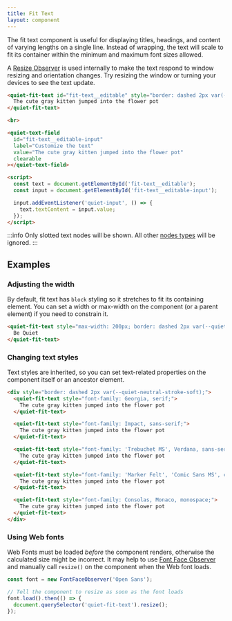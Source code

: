 ```yaml
---
title: Fit Text
layout: component
---
```


The fit text component is useful for displaying titles, headings, and content of varying lengths on a single line. Instead of wrapping, the text will scale to fit its container within the minimum and maximum font sizes allowed.

A [Resize Observer](https://developer.mozilla.org/en-US/docs/Web/API/ResizeObserver) is used internally to make the text respond to window resizing and orientation changes. Try resizing the window or turning your devices to see the text update.

```html {.example}
<quiet-fit-text id="fit-text__editable" style="border: dashed 2px var(--quiet-neutral-stroke-soft);">
  The cute gray kitten jumped into the flower pot
</quiet-fit-text>

<br>

<quiet-text-field
  id="fit-text__editable-input"
  label="Customize the text"
  value="The cute gray kitten jumped into the flower pot"
  clearable
></quiet-text-field>

<script>
  const text = document.getElementById('fit-text__editable');
  const input = document.getElementById('fit-text__editable-input');

  input.addEventListener('quiet-input', () => {
    text.textContent = input.value;
  });
</script>
```

:::info
Only slotted text nodes will be shown. All other [nodes types](https://developer.mozilla.org/en-US/docs/Web/API/Node/nodeType) will be ignored.
:::

## Examples

### Adjusting the width

By default, fit text has `block` styling so it stretches to fit its containing element. You can set a width or max-width on the component (or a parent element) if you need to constrain it.

```html {.example .flex-column}
<quiet-fit-text style="max-width: 200px; border: dashed 2px var(--quiet-neutral-stroke-soft);">
  Be Quiet
</quiet-fit-text>
```

### Changing text styles

Text styles are inherited, so you can set text-related properties on the component itself or an ancestor element.

```html {.example .flex-column}
<div style="border: dashed 2px var(--quiet-neutral-stroke-soft);">
  <quiet-fit-text style="font-family: Georgia, serif;">
    The cute gray kitten jumped into the flower pot
  </quiet-fit-text>

  <quiet-fit-text style="font-family: Impact, sans-serif;">
    The cute gray kitten jumped into the flower pot
  </quiet-fit-text>

  <quiet-fit-text style="font-family: 'Trebuchet MS', Verdana, sans-serif;">
    The cute gray kitten jumped into the flower pot
  </quiet-fit-text>

  <quiet-fit-text style="font-family: 'Marker Felt', 'Comic Sans MS', cursive;">
    The cute gray kitten jumped into the flower pot
  </quiet-fit-text>

  <quiet-fit-text style="font-family: Consolas, Monaco, monospace;">
    The cute gray kitten jumped into the flower pot
  </quiet-fit-text>
</div>
```

### Using Web fonts

Web Fonts must be loaded _before_ the component renders, otherwise the calculated size might be incorrect. It may help to use [Font Face Observer](https://fontfaceobserver.com/) and manually call `resize()` on the component when the Web font loads.

```js
const font = new FontFaceObserver('Open Sans');

// Tell the component to resize as soon as the font loads
font.load().then(() => {
  document.querySelector('quiet-fit-text').resize();
});
```
